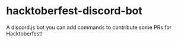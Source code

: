 # hacktoberfest-discord-bot
A discord.js bot you can add commands to contribute some PRs for Hacktoberfest!
